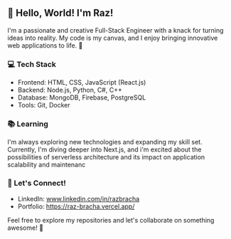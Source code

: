 ## 👋 Hello, World! I'm Raz!

I'm a passionate and creative Full-Stack Engineer with a knack for turning ideas into reality. My code is my canvas, and I enjoy bringing innovative web applications to life. 🚀

### 💻 Tech Stack
- Frontend: HTML, CSS, JavaScript (React.js)
- Backend: Node.js, Python, C#, C++
- Database: MongoDB, Firebase, PostgreSQL
- Tools: Git, Docker

### 📚 Learning
I'm always exploring new technologies and expanding my skill set. Currently, I'm diving deeper into Next.js, and i'm excited about the possibilities of serverless architecture and its impact on application scalability and maintenanc

### 🤝 Let's Connect!
- LinkedIn: www.linkedin.com/in/razbracha
- Portfolio: https://raz-bracha.vercel.app/

Feel free to explore my repositories and let's collaborate on something awesome! 💬

